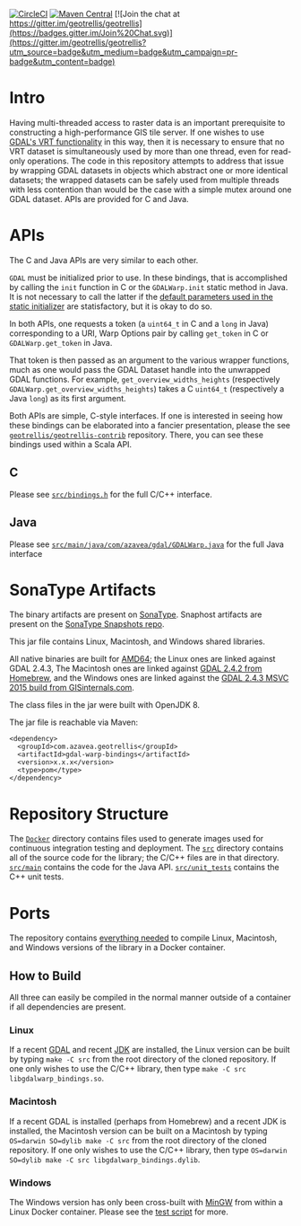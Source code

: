 [![CircleCI](https://circleci.com/gh/geotrellis/gdal-warp-bindings.svg?style=svg)](https://circleci.com/gh/geotrellis/gdal-warp-bindings) [![Maven Central](https://img.shields.io/maven-central/v/com.azavea.geotrellis/gdal-warp-bindings)](https://search.maven.org/search?q=com.azavea.geotrellis:gdal-warp-bindings) [![Join the chat at https://gitter.im/geotrellis/geotrellis](https://badges.gitter.im/Join%20Chat.svg)](https://gitter.im/geotrellis/geotrellis?utm_source=badge&utm_medium=badge&utm_campaign=pr-badge&utm_content=badge)

# Intro #

Having multi-threaded access to raster data is an important prerequisite to constructing a high-performance GIS tile server.
If one wishes to use [GDAL's VRT functionality](https://www.gdal.org/gdal_vrttut.html) in this way, then it is necessary to ensure that no VRT dataset is simultaneously used by more than one thread, even for read-only operations.
The code in this repository attempts to address that issue by wrapping GDAL datasets in objects which abstract one or more identical datasets; the wrapped datasets can be safely used from multiple threads with less contention than would be the case with a simple mutex around one GDAL dataset.
APIs are provided for C and Java.

# APIs #

The C and Java APIs are very similar to each other.

`GDAL` must be initialized prior to use.
In these bindings, that is accomplished by calling the `init` function in C or the `GDALWarp.init` static method in Java.
It is not necessary to call the latter if the [default parameters used in the static initializer](https://github.com/geotrellis/gdal-warp-bindings/blob/master/src/main/java/com/azavea/gdal/GDALWarp.java#L72) are statisfactory, but it is okay to do so.

In both APIs, one requests a token (a `uint64_t` in C and a `long` in Java) corresponding to a URI, Warp Options pair by calling `get_token` in C or `GDALWarp.get_token` in Java.

That token is then passed as an argument to the various wrapper functions, much as one would pass the GDAL Dataset handle into the unwrapped GDAL functions.
For example, `get_overview_widths_heights` (respectively `GDALWarp.get_overview_widths_heights`) takes a C `uint64_t` (respectively a Java `long`) as its first argument.

Both APIs are simple, C-style interfaces.
If one is interested in seeing how these bindings can be elaborated into a fancier presentation, please the see [`geotrellis/geotrellis-contrib`](https://github.com/geotrellis/geotrellis-contrib/) repository.
There, you can see these bindings used within a Scala API.

## C ##

Please see [`src/bindings.h`](src/bindings.h) for the full C/C++ interface.

## Java ##

Please see [`src/main/java/com/azavea/gdal/GDALWarp.java`](src/main/java/com/azavea/gdal/GDALWarp.java) for the full Java interface

# SonaType Artifacts #

The binary artifacts are present on [SonaType](https://search.maven.org/artifact/com.azavea.geotrellis/gdal-warp-bindings).
Snaphost artifacts are present on the [SonaType Snapshots repo](https://oss.sonatype.org/content/repositories/snapshots).

This jar file contains Linux, Macintosh, and Windows shared libraries.

All native binaries are built for [AMD64](https://en.wikipedia.org/wiki/X86-64#AMD64); the Linux ones are linked against GDAL 2.4.3, The Macintosh ones are linked against [GDAL 2.4.2 from Homebrew](https://formulae.brew.sh/formula/gdal#default), and the Windows ones are linked against the [GDAL 2.4.3 MSVC 2015 build from GISinternals.com](http://www.gisinternals.com/release.php).

The class files in the jar were built with OpenJDK 8.

The jar file is reachable via Maven:
```
<dependency>
  <groupId>com.azavea.geotrellis</groupId>
  <artifactId>gdal-warp-bindings</artifactId>
  <version>x.x.x</version>
  <type>pom</type>
</dependency>
```

# Repository Structure #

The [`Docker`](Docker) directory contains files used to generate images used for continuous integration testing and deployment.
The [`src`](src) directory contains all of the source code for the library; the C/C++ files are in that directory.
[`src/main`](src/main) contains the code for the Java API.
[`src/unit_tests`](src/unit_tests) contains the C++ unit tests.

# Ports #

The repository contains [everything needed](Docker/Dockerfile.environment) to compile Linux, Macintosh, and Windows versions of the library in a Docker container.

## How to Build ##

All three can easily be compiled in the normal manner outside of a container if all dependencies are present.

### Linux ###

If a recent [GDAL](https://www.gdal.org/) and recent [JDK](https://openjdk.java.net/) are installed, the Linux version can be built by typing `make -C src` from the root directory of the cloned repository.
If one only wishes to use the C/C++ library, then type `make -C src libgdalwarp_bindings.so`.

### Macintosh ###

If a recent GDAL is installed (perhaps from Homebrew) and a recent JDK is installed, the Macintosh version can be built on a Macintosh by typing `OS=darwin SO=dylib make -C src` from the root directory of the cloned repository.
If one only wishes to use the C/C++ library, then type `OS=darwin SO=dylib make -C src libgdalwarp_bindings.dylib`.

### Windows ###

The Windows version has only been cross-built with [MinGW](http://www.mingw.org/wiki/InstallationHOWTOforMinGW) from within a Linux Docker container.
Please see the [test script](scripts/tests.sh) for more.
